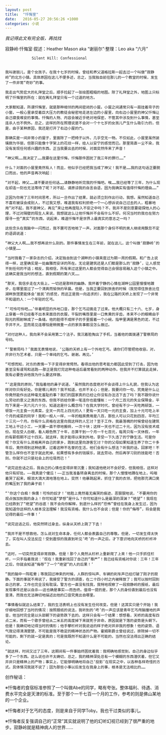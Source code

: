 ```yaml
---
layout: post
title:  "忏悔室"
date:   2016-05-27 20:56:26 +1000
categories: 小说
---
```


_我记得此文有完全版，再找找_

寂静岭·忏悔室·叙述：Heather Mason aka “谢丽尔”·整理：Leo aka “六月”

				Silent Hill: Confessional


	我叫谢丽儿，是个女孩子。在我十七岁的时候，曾经和养父道格拉斯一起去过一个叫做“寂静岭”的北方小镇。具体原因在这儿不便多述，总之，当我独自前往那儿的一个教堂的时候，发生了一件非常“奇妙”的事。

	我走出气势宏大的礼拜堂之后，顺手捡起了一张绘图粗糙的地图。除了礼拜堂之外，地图上只标明了忏悔室的所在：就在离礼拜堂只有一个过道的地方。

	大家都知道，所谓忏悔室，就是那种相邻的两间密闭的小屋。小屋之间通常只有一扇挂着帘子的小窗，一般心里承受着巨大压力的教徒会秘密地走进左边的小屋里，向右边小屋里的神父忏悔让自己寝食难安的事情。忏悔的人物、内容会被近乎绝对地保密，不管其中涉及到什么事情，甚至连杀人也不例外。总之，这样的所在照理说是不会对一个十七岁的女孩儿产生什么吸引力的，但是，由于某种原因，我还是打开了右边小屋的门。

	那确实是一间非常小的屋子，里面除了一把椅子以外，几乎空无一物。不仅如此，小屋里虽然装璜颇为华丽，但那只能像十字架上的花纹一样，给人以安宁的感觉而已。那里简直一尘不染，我没有发现任何感兴趣的东西。正当我要出去的时候，对面突然传来了声音！

	“神父啊……我决定了……我要在这里忏悔，忏悔那件困扰了我三年的罪行……”

	什么？对面的小屋里竟然有人！而且，他似乎已经把我当成了神父！我不是……我的这句话正要脱口而出，他的声音再次响起：

	“对不起，神父……请不要说任何话……请静静地听完我的忏悔吧。唉……我已经等了三年，为什么现在却连一刻也无法等待了呢？对不起，请原谅我的自言自语，因为我确实有值得忏悔的理由……”

	正因为你用了三年时间思考，所以一旦作出了结果，就必须立刻作出行动，我想。虽然知道自己不喜欢被误会成别人，不过我又想，难道我有权利拒绝一个一心想诉说自己过去的人，粗暴地用“对不起，我不是神父，再见”来让他再度陷入不安之中吗？不，我并不是刻意要窥探他人的心理，不过对隔壁的陌生人来说，我想就这么让他忏悔并不会有什么不好。何况当时的我也在努力探寻一些“真实”的东西，说起来，难道忏悔不是世界上最真实的意志之一吗？

	这些念头在我脑中一闪而过，我不置可否地咳了一声。对面那个身份不明的男人继续用飘忽不定的语调说道：

	“神父大人啊……我不想再说什么别的。那件事情发生在三年前，就在这儿，这个叫做‘寂静岭’的小镇里……

	“当时我看了一家杂志的介绍，决定独自到这个湖畔的小镇来度过为期一周的假期。和广告上说得一样，这里确实是一处幽雅而安详的所在。无论是建筑还是人们都是那么的‘寂静’，让人感觉不到任何的不适；相反，我相信，所有来过这里的人都会觉得自己会很容易融入这个小镇之中。这确实是我当时的想法，直到假期的第六天……

	“那天，我信步走在大街上，一切还是那样的幽静。我怀着宁静的心情在湖畔公园里慢慢地踱步，在哪里度过了一个清爽而愉快的早晨。但是，当我正要回到旅舍的时候（我觉得住旅舍比住湖畔旅馆更能体会‘居民’的感觉，而这正是我一向追求的），我在公路的天桥上发现了一个非常不和谐的人：一个年轻的乞丐。

	“‘可怜可怜吧……’伴着明显的外地口音，那个乞丐迎面走了过来。他大概只有二十六、七岁，身上穿着一件已经看不出本来面目的衣服，干裂的嘴唇里是一口焦黄的牙齿，本来不小的眼睛由于阳光的照射眯成了一条缝。他的脏得不成样子的手里握着一个小碗，指甲里满是黑色的泥，不过手并不大，显而易见连哪怕是稍微重一点的家务事都没怎么做过。

	“对付这种人，我向来不会采用第二个法子。我沉着脸掏出了手机，当着他的面拨通了警察局的号码。

	“‘警察局吗？’我面无表情地说，‘公路的天桥上有一个外地乞丐。请你们尽管把他收容。对，并非行为艺术者，只是一个单纯的乞丐。谢谢。再见。’

	“可想而知，对方的表情一下子变得非常愕然。看得出他的思考能力都因此受到了打击，因为他甚至没有谩骂和逃跑——那正是我打完这种电话后最常看到的两种动作。但我并不打算就此走掉，我有必要告诉他我为什么要这样做。

	“‘这是我的原则，’我指着他的鼻子说道，‘虽然我的态度绝对不会谈得上什么礼貌，但我认为这样对你只有好处。你是哪儿来的？我不知道，也并不关心；但是，我要问你一句，究竟是什么让你竟然能作出这种毫无羞耻的事？我们的国家真的已经让你没有办法活下去了吗？我不跟你说什么劳动的意义之类的东西，但我不妨给你算一笔连你也能懂帐：一个月二百元的失业保障金，平均下来是一天六元六十分。知道这是什么概念吗？在我大学时代，曾经有不少一天吃两顿饭，一顿饭一元主食一元素菜，全天一共花上四元的人！更有一天只吃一元的主食，加上十元可吃上半个月的咸菜的同学！我和一般人一样，一年的租房费用是八百，那些人可以只花到四百，平均三十三元一个月。你有什么资格在这里向我这样的人乞讨？至于工作，我最落魄的时候曾经在建筑工地上干过小工，一天要一直不停地搬砖，一次十块；这样一天也不过二十元，因为没有技术成份。现在受人白眼，看人眼色熬了十年，总算干到一个月一千七百元，每周只有一天休假，一年的有薪假期不过十四天。就这样，我才能得以来到外地，享受一下久违了的宁静生活。可是你呢？你又有什么资格离开自己的家乡，跑到这里向游客乞讨？你的父母如果知道生养了你二十多年后，竟然得到这种结果，过着这种不名誉的生活，他们会有什么想法？听我的话，回家吧！不管怎么样你也不至于就此死掉，如果想有多余的钱娱乐，就去劳动，然后再学习别的技能吧！否则，你就不过只是社会上的垃圾而已！’

	“说完这些话之后，我自己的心情也变得非常沉重；我知道他绝对不会好受，但我相信，这样对他只有好处。——我真是个傻瓜！——正当我准备转身离去的时候，那个人慢慢地蹲在地上，呜咽着哭了起来，眼泪大滴大滴地落在地上。突然！他暴跳起来，抓住了我的衣领，把他那充满口臭的嘴压到了我的鼻子前！

	“‘你这个白痴！侏儒！可怜的奴才！’他脸上竟然毫无痛哭的痕迹，恶狠狠地说，‘不要用你的观点强加到我的身上！你可知道“梦想”是什么？你可知道什么是最深的深渊？“绝望”！我现在已经跌到了“绝望”的谷底！我不会向你解释，到底什么样的“恐怖”曾经在我身上发生过，因为我知道你这样的人根本没法理解！我没有资格，我什么也不会说；但是！你的“侮辱”，将会是我记得的最后一件事！’

	“说完这话之后，他突然转过身去，纵身从天桥上跳了下去！

	“我并不是不想救他，怎么说对生命本身，任何人都会表露自己的尊敬。但是，一切发生得太快了，实在叫人没法反应！受到震惊的我直到听见‘咚’的一声之后，才下意识地向天桥的栏杆冲去。

	“这时，一切突然变得非常寂静。但是！那个人竟然从栏杆上重新爬了上来！他一只手抓住栏杆，一只手指着我说：‘现在！我重新找回了自己的“尊严”！我已经有资格对你说：三年！三年之后，你就会知道“侮辱”了一个“绝望”的人的后果！’

	“我的脑中一阵眩晕；等我回过神来的时候，人群的惊叫声、车辆的刹车声已经打破了刚才的寂静。下面的事就不用说了，我接受了警方的调查，在二十四小时之内被释放了；我可以按时回到自己的家，工作也完全没有耽误。警方也一直没有找我，我特地观察了一段寂静岭的报纸，最后发现事件还是以自杀——这也确是事实——而告终。值得一提的是，那个人的身份直到最后也没有查清，而我也无法确切地描述出他的口音究竟出自哪里。

	“事情看似就这么结束了，我的生活表明上也没有发生任何改变。但是！这其实只是个开始！我仔细地回想了当时的情况：按照报纸的说法，我听到的‘咚’的一声应该是青年乞丐颅脑撞地的声音，他当时完全是以头部朝下的姿势跌下去的。这样只会有一个结果：想想看，天桥的高度有四点二米，而有一个歌手曾经从二米五的高度掉下来就死于非命，原因就是下落的姿势是头朝下。但是！我确切地记得当时的情形；他手攀栏杆对我说话的样子绝对并非我的想象！他的姿势、语气我记得清清楚楚，不可能是我不稳定的精神状态的产物。霍姆斯爵士曾经说过，排除掉一切不可能的，剩下的就一定是真的；可是我既然不知道什么是不可能的，当然也没法得出正确的结论。

	“就这样，时间又过了三年。这期间有一件事始终困扰着我：我明确地感觉到，自己的身边似乎多了一个东西。这么说也许不太确切，总之，我的精神深处总有一个模糊的东西潜伏着，但它又并非只是精神上的产物；事实上，它能够明确地将自己‘投影’在现实之中，以各种各样奇怪的方式。具体情况我就不说了；因为那些小事以后发生在我身上的事，根本是无法相比的……
























创作秘话：

※忏悔者的食宿标准参照了一个叫做Abe的同学，略有夸张。整体福利、待遇、消费水平完全是天津的标准。至于那个一千七百一个月的工作，参考的则是佛山某地的一个企业。

※忏悔者对于乞丐的态度，则是来自于同学Toby。我也干过类似的事儿。

※忏悔者反复强调自己的“正常”其实就说明了他的幻听幻视已经到了很严重的地步。寂静岭就是精神病人的世界……